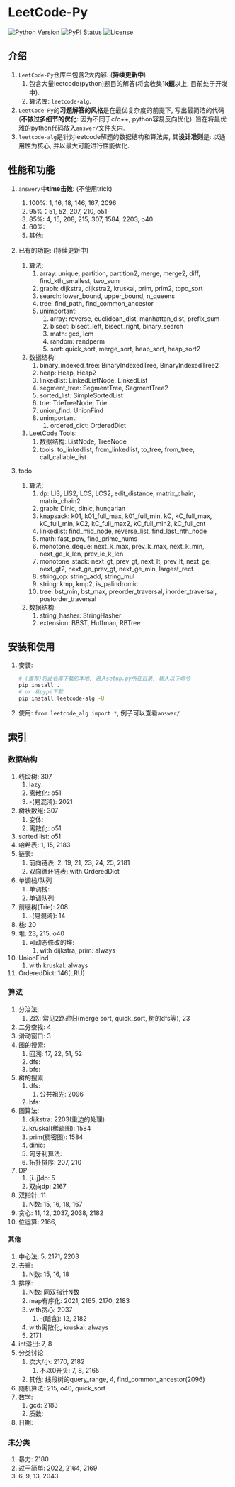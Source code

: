 # LeetCode-Py
[![Python Version](https://img.shields.io/pypi/pyversions/leetcode-alg)](https://pypi.org/project/leetcode-alg/)
[![PyPI Status](https://badge.fury.io/py/leetcode-alg.svg)](https://badge.fury.io/py/leetcode-alg)
[![License](https://img.shields.io/badge/License-MIT-blue.svg)](https://github.com/Jintao-Huang/LeetCode-Py/blob/main/LICENSE)


## 介绍
1. `LeetCode-Py`仓库中包含2大内容. (**持续更新中**)
   1. 包含大量leetcode(python)题目的解答(将会收集**1k题**以上, 目前处于开发中). 
   2. 算法库: `leetcode-alg`. 
2. `LeetCode-Py`的**习题解答的风格**是在最优复杂度的前提下, 写出最简洁的代码(**不做过多细节的优化**: 因为不同于c/c++, python容易反向优化). 旨在将最优雅的python代码放入`answer/`文件夹内. 
3. `leetcode-alg`是针对leetcode解题的数据结构和算法库, 其**设计准则**是: 以通用性为核心, 并以最大可能进行性能优化. 


## 性能和功能
1. `answer/`中**time击败**: (不使用trick)
   1. 100%: 1, 16, 18, 146, 167, 2096 
   2. 95%：51, 52, 207, 210, o51
   3. 85%: 4, 15, 208, 215, 307, 1584, 2203, o40
   4. 60%: 
   5. 其他: 
2. 已有的功能: (持续更新中)
   1. 算法: 
      1. array: unique, partition, partition2, merge, merge2, diff, find_kth_smallest, two_sum
      2. graph: dijkstra, dijkstra2, kruskal, prim, prim2, topo_sort
      3. search: lower_bound, upper_bound, n_queens
      4. tree: find_path, find_common_ancestor
      5. unimportant: 
         1. array: reverse, euclidean_dist, manhattan_dist, prefix_sum
         2. bisect: bisect_left, bisect_right, binary_search
         3. math: gcd, lcm
         4. random: randperm
         5. sort: quick_sort, merge_sort, heap_sort, heap_sort2
   2. 数据结构:
      1. binary_indexed_tree: BinaryIndexedTree, BinaryIndexedTree2
      2. heap: Heap, Heap2
      3. linkedlist: LinkedListNode, LinkedList
      4. segment_tree: SegmentTree, SegmentTree2
      5. sorted_list: SimpleSortedList
      6. trie: TrieTreeNode, Trie
      7. union_find: UnionFind
      8. unimportant: 
         1. ordered_dict: OrderedDict
   3. LeetCode Tools:
      1. 数据结构: ListNode, TreeNode
      2. tools: to_linkedlist, from_linkedlist, to_tree, from_tree, call_callable_list
   
3. todo
   1. 算法: 
      1. dp: LIS, LIS2, LCS, LCS2, edit_distance, matrix_chain, matrix_chain2
      2. graph: Dinic, dinic, hungarian
      3. knapsack: k01, k01_full_max, k01_full_min, kC, kC_full_max, kC_full_min, kC2, kC_full_max2, kC_full_min2, kC_full_cnt
      4. linkedlist: find_mid_node, reverse_list, find_last_nth_node
      5. math: fast_pow, find_prime_nums
      6. monotone_deque: next_k_max, prev_k_max, next_k_min, next_ge_k_len, prev_le_k_len
      7. monotone_stack: next_gt, prev_gt, next_lt, prev_lt, next_ge, next_gt2, next_ge_prev_gt, next_ge_min, largest_rect
      8. string_op: string_add, string_mul
      9. string: kmp, kmp2, is_palindromic
      10. tree: bst_min, bst_max, preorder_traversal, inorder_traversal, postorder_traversal
   2. 数据结构: 
      1. string_hasher: StringHasher
      2. extension: BBST, Huffman, RBTree




## 安装和使用
1. 安装: 
    ```bash
    # (推荐)将此仓库下载的本地, 进入setup.py所在目录, 输入以下命令
    pip install .
    # or 从pypi下载
    pip install leetcode-alg -U
    ```
    
2. 使用: `from leetcode_alg import *`, 例子可以查看`answer/`



## 索引
### 数据结构
1. 线段树: 307
   1. lazy: 
   2. 离散化: o51
   3. -(易混淆): 2021
2. 树状数组: 307
   1. 变体: 
   2. 离散化: o51
3. sorted list: o51
4. 哈希表: 1, 15, 2183
5. 链表: 
   1. 前向链表: 2, 19, 21, 23, 24, 25, 2181
   2. 双向循环链表: with OrderedDict
6. 单调栈/队列
   1. 单调栈: 
   2. 单调队列: 
7. 前缀树(Trie): 208
   1. -(易混淆): 14
8. 栈: 20
9. 堆: 23, 215, o40
   1. 可动态修改的堆: 
      1. with dijkstra, prim: always
10. UnionFind
    1. with kruskal: always
11. OrderedDict: 146(LRU)




### 算法
1. 分治法: 
   1. 2路: 常见2路递归(merge sort, quick_sort, 树的dfs等), 23
2. 二分查找: 4
3. 滑动窗口: 3
4. 图的搜索:
   1. 回溯: 17, 22, 51, 52
   2. dfs:
   3. bfs: 
5. 树的搜索
   1. dfs: 
      1. 公共祖先: 2096
   2. bfs: 
6. 图算法: 
   1. dijkstra: 2203(重边的处理)
   2. kruskal(稀疏图): 1584
   3. prim(稠密图): 1584
   4. dinic: 
   5. 匈牙利算法: 
   6. 拓扑排序: 207, 210
7. DP
   1. \[i..j\]dp: 5
   2. 双向dp: 2167
8. 双指针: 11
   1. N数: 15, 16, 18, 167
9. 贪心: 11, 12, 2037, 2038, 2182
10. 位运算: 2166, 



#### 其他 
1. 中心法: 5, 2171, 2203
2. 去重: 
   1. N数: 15, 16, 18
3. 排序: 
   1. N数: 同双指针N数
   2. map有序化: 2021, 2165, 2170, 2183
   3. with贪心: 2037
      1. -(暗含): 12, 2182
   4. with离散化, kruskal: always
   5. 2171
4. int溢出: 7, 8
5. 分类讨论
   1. 次大/小: 2170, 2182
      1. 不以0开头: 7, 8, 2165
   2. 其他: 线段树的query_range, 4, find_common_ancestor(2096)
6. 随机算法: 215, o40, quick_sort
7. 数学: 
   1. gcd: 2183
   2. 质数: 
8. 日期: 




### 未分类 
1. 暴力: 2180
2. 过于简单: 2022, 2164, 2169
3. 6, 9, 13, 2043

